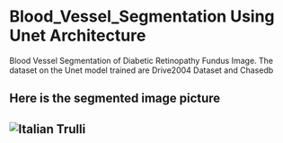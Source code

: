 # Blood_Vessel_Segmentation Using Unet Architecture
Blood Vessel Segmentation of Diabetic Retinopathy Fundus Image. The dataset on the Unet model trained are Drive2004 Dataset and Chasedb
<h2>Here is the segmented image picture<h2>

<img src="https://user-images.githubusercontent.com/68460013/236637428-01478ca1-333d-4a13-8322-15e3e1c06dd0.png" alt="Italian Trulli">
